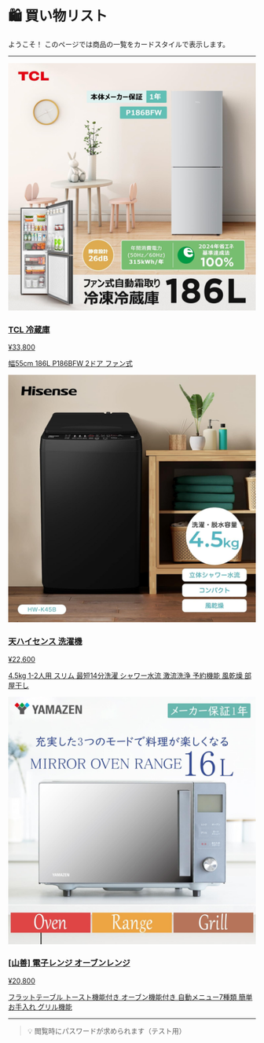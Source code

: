 # 🛍️ 買い物リスト

<script src="../_static/js/auth.js"></script>

ようこそ！
このページでは商品の一覧をカードスタイルで表示します。

---

<div class="shop-grid">

<div class="shop-card">
  <a href="https://www.amazon.co.jp/TCL-P186BFW-%E9%9C%9C%E5%8F%96%E3%82%8A%E6%A9%9F%E8%83%BD%E4%BB%98%E3%81%8D-%E5%A4%A7%E5%AE%B9%E9%87%8F%E3%83%95%E3%83%AA%E3%83%BC%E3%82%B6%E3%83%BC-2024%E3%83%A2%E3%83%87%E3%83%AB/dp/B0DFPZZLYF/ref=sr_1_8?__mk_ja_JP=%E3%82%AB%E3%82%BF%E3%82%AB%E3%83%8A&crid=33XRKDODY5D1B&dib=eyJ2IjoiMSJ9.5fP1UF86yVS7mARb_16VHsSl6XzoT71JnLSZLo90uRKMF4RNUs4gYDYMccIBxpL3YimUZNVrjaNCiN81pC3Er640l2qS8JNGKgt59tSmLlY5-7Wtr-fQjPNmekwhWiHSVrTqPbacfmKXYQVucK0Uxi1EHMBv0qG6EtEjK8RW6G4NTU_Rqma45xsrd4_HDWxFsVkodewJOVr0_-cdxgI0EfI3CW1Zr-YDwaFT_hcCRm_hs-ljOCvIr_b6YAUoLMyg05vtiPsR5hrBA2JxtZ771QG_YlDlFb8zCYhum7OtP8o.pjIhmCDk4_weXr5nQai8THFfIH70D_wAkDL1DX20Zks&dib_tag=se&keywords=TCL%2B%E6%B4%97%E6%BF%AF%E6%A9%9F&qid=1759850929&sprefix=tcl%2B%E6%B4%97%E6%BF%AF%E6%A9%9F%2Caps%2C169&sr=8-8&th=1" target="_blank">
    <img src="../_static/image/refrigerator.png" alt="りんご">
    <h3>TCL 冷蔵庫</h3>
    <p class="price">¥33,800</p>
    <p class="comment">幅55cm 186L P186BFW 2ドア ファン式</p>
  </a>
</div>

<div class="shop-card">
  <a href="https://www.amazon.co.jp/%E3%83%8F%E3%82%A4%E3%82%BB%E3%83%B3%E3%82%B9-4-5kg-HW-K45B-%E6%9C%80%E7%9F%AD14%E5%88%86%E6%B4%97%E6%BF%AF-%E4%BA%8C%E4%BA%BA%E5%88%86%E3%81%AE%E3%81%8A%E6%B4%97%E6%BF%AF/dp/B0DDPPQ6WL/ref=sxin_15_pa_sp_search_thematic_sspa?__mk_ja_JP=%E3%82%AB%E3%82%BF%E3%82%AB%E3%83%8A&content-id=amzn1.sym.9deb8c9e-5690-400f-adb6-d1ac97d9e1f8%3Aamzn1.sym.9deb8c9e-5690-400f-adb6-d1ac97d9e1f8&crid=10VVKRCKRWEZW&cv_ct_cx=%E6%B4%97%E6%BF%AF%E6%A9%9F&keywords=%E6%B4%97%E6%BF%AF%E6%A9%9F&pd_rd_i=B0DDPPQ6WL&pd_rd_r=e40696f2-784b-45b7-936c-9df326bf0469&pd_rd_w=iMa0K&pd_rd_wg=ruy5A&pf_rd_p=9deb8c9e-5690-400f-adb6-d1ac97d9e1f8&pf_rd_r=SSYGS0QS7HKCXXCJTY00&qid=1759852240&sbo=RZvfv%2F%2FHxDF%2BO5021pAnSA%3D%3D&sprefix=%E6%B4%97%E6%BF%AF%E6%A9%9F%2Caps%2C172&sr=1-3-9ad0563b-de06-426f-a1d3-3a92323660bd-spons&sp_csd=d2lkZ2V0TmFtZT1zcF9zZWFyY2hfdGhlbWF0aWM&th=1" target="_blank">
    <img src="../_static/image/washing_machine.png" alt="パン">
    <h3>天ハイセンス 洗濯機</h3>
    <p class="price">¥22,600</p>
    <p class="comment">4.5kg 1-2人用 スリム 最短14分洗濯 シャワー水流 激流洗浄 予約機能 風乾燥 部屋干し</p>
  </a>
</div>

<div class="shop-card">
  <a href="https://www.amazon.co.jp/%E5%B1%B1%E5%96%84-%E3%83%95%E3%83%A9%E3%83%83%E3%83%88%E3%83%86%E3%83%BC%E3%83%96%E3%83%AB-%E3%83%88%E3%83%BC%E3%82%B9%E3%83%88%E6%A9%9F%E8%83%BD%E4%BB%98%E3%81%8D-%E8%87%AA%E5%8B%95%E3%83%A1%E3%83%8B%E3%83%A5%E3%83%BC7%E7%A8%AE%E9%A1%9E-YRGA-F160V/dp/B0DC9XQY3P/ref=sr_1_1_sspa?__mk_ja_JP=%E3%82%AB%E3%82%BF%E3%82%AB%E3%83%8A&crid=3VM2DL58C09PO&dib=eyJ2IjoiMSJ9.OjunPFAeQIERm0UK2v__vOlSd07RTPTbfRMtvai8B85S5g_dnaaYfeDNkt2Kz_kvpiX5jy2-n5T_6kfMmfZo28VVVI9Qm-Y-2rD6X-lS3bobl3hl3gGwnsBk6Y3tK5sF1Xc8f9obY0rsONXmu4MZ77eDC7aY08jXF1yFICG5gDVn9FEdVTMYgp_U0pAUbPqz2NxwuaYaXxcH-sLYzs95qRY04a0SBug1wlphyzI4IZVrSqgab5rx0ZW0wGAovDRO-0IAx1Zmmv6LQ9bIMalRxAgiAkdgsTtBHz7zyKYAbzU.CpOs9XUWFJZqj1RhiI4M4N4XFEcjW7sk8hDoXCAMn64&dib_tag=se&keywords=%E9%9B%BB%E5%AD%90%E3%83%AC%E3%83%B3%E3%82%B8%2B%E3%82%AA%E3%83%BC%E3%83%96%E3%83%B3%E6%A9%9F%E8%83%BD%E4%BB%98%E3%81%8D%E9%9B%BB%E5%AD%90%E3%83%AC%E3%83%B3%E3%82%B8%2B%E7%84%A1%E5%8D%B0&qid=1759851308&sprefix=%E9%9B%BB%E5%AD%90%E3%83%AC%E3%83%B3%E3%82%B8%2B%E3%82%AA%E3%83%BC%E3%83%96%E3%83%B3%E6%A9%9F%E8%83%BD%E4%BB%98%E3%81%8D%E9%9B%BB%E5%AD%90%E3%83%AC%E3%83%B3%E3%82%B8%2B%E7%84%A1%E5%8D%B0%2Caps%2C168&sr=8-1-spons&sp_csd=d2lkZ2V0TmFtZT1zcF9hdGY&th=1" target="_blank">
    <img src="../_static/image/oven.png" alt="牛乳">
    <h3>[山善] 電子レンジ オーブンレンジ</h3>
    <p class="price">¥20,800</p>
    <p class="comment">フラットテーブル トースト機能付き オーブン機能付き 自動メニュー7種類 簡単お手入れ グリル機能</p>
  </a>
</div>

</div>

---

> 💡 閲覧時にパスワードが求められます（テスト用）
